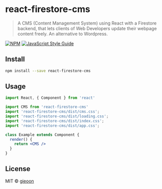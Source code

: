 # react-firestore-cms

> A CMS (Content Management System) using React with a Firestore backend, that lets clients of Web Developers update their webpage content freely. An alternative to Wordpress.

[![NPM](https://img.shields.io/npm/v/react-firestore-cms.svg)](https://www.npmjs.com/package/react-firestore-cms) [![JavaScript Style Guide](https://img.shields.io/badge/code_style-standard-brightgreen.svg)](https://standardjs.com)

## Install

```bash
npm install --save react-firestore-cms
```

## Usage

```jsx
import React, { Component } from 'react'

import CMS from 'react-firestore-cms'
import 'react-firestore-cms/dist/cms.css';
import 'react-firestore-cms/dist/loading.css';
import 'react-firestore-cms/dist/index.css';
import 'react-firestore-cms/dist/app.css';

class Example extends Component {
  render() {
    return <CMS />
  }
}
```

## License

MIT © [gieoon](https://github.com/gieoon)
